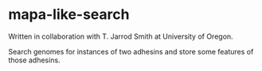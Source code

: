 # mapa-like-search

Written in collaboration with T. Jarrod Smith at University of Oregon.

Search genomes for instances of two adhesins and store some features of those adhesins.


